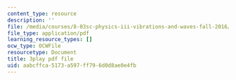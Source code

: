 ```yaml
---
content_type: resource
description: ''
file: /media/courses/8-03sc-physics-iii-vibrations-and-waves-fall-2016/aabcffca5173a597ff796d0d8ae0e4fb_J1uHGy1tRmM.pdf
file_type: application/pdf
learning_resource_types: []
ocw_type: OCWFile
resourcetype: Document
title: 3play pdf file
uid: aabcffca-5173-a597-ff79-6d0d8ae0e4fb
---
```

